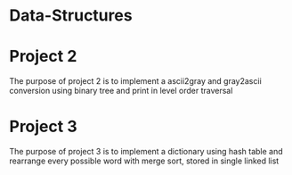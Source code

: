 # Data-Structures
# Project 2 
The purpose of project 2 is to implement a ascii2gray and gray2ascii conversion using binary tree and print in level order traversal
# Project 3
The purpose of project 3 is to implement a dictionary using hash table and rearrange every possible word with merge sort, stored in single linked list
